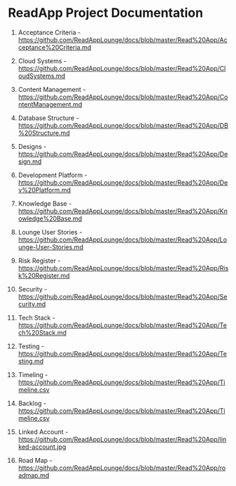 # ReadApp Project Documentation

1. Acceptance Criteria - https://github.com/ReadAppLounge/docs/blob/master/Read%20App/Acceptance%20Criteria.md

2. Cloud Systems - https://github.com/ReadAppLounge/docs/blob/master/Read%20App/CloudSystems.md 

3. Content Management - https://github.com/ReadAppLounge/docs/blob/master/Read%20App/ContentManagement.md 

4. Database Structure - https://github.com/ReadAppLounge/docs/blob/master/Read%20App/DB%20Structure.md 

5. Designs - https://github.com/ReadAppLounge/docs/blob/master/Read%20App/Design.md 

6. Development Platform - https://github.com/ReadAppLounge/docs/blob/master/Read%20App/Dev%20Platform.md 

7. Knowledge Base - https://github.com/ReadAppLounge/docs/blob/master/Read%20App/Knowledge%20Base.md 

8. Lounge User Stories - https://github.com/ReadAppLounge/docs/blob/master/Read%20App/Lounge-User-Stories.md 

9. Risk Register - https://github.com/ReadAppLounge/docs/blob/master/Read%20App/Risk%20Register.md 

10. Security - https://github.com/ReadAppLounge/docs/blob/master/Read%20App/Security.md 

11. Tech Stack - https://github.com/ReadAppLounge/docs/blob/master/Read%20App/Tech%20Stack.md

12. Testing - https://github.com/ReadAppLounge/docs/blob/master/Read%20App/Testing.md 

13. Timeling - https://github.com/ReadAppLounge/docs/blob/master/Read%20App/Timeline.csv 

14. Backlog - https://github.com/ReadAppLounge/docs/blob/master/Read%20App/Timeline.csv 

15. Linked Account - https://github.com/ReadAppLounge/docs/blob/master/Read%20App/linked-account.jpg

16. Road Map - https://github.com/ReadAppLounge/docs/blob/master/Read%20App/roadmap.md
